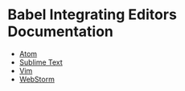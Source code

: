 # Babel Integrating Editors Documentation

- [Atom](atom)
- [Sublime Text](sublime-text)
- [Vim](vim)
- [WebStorm](webstorm)
